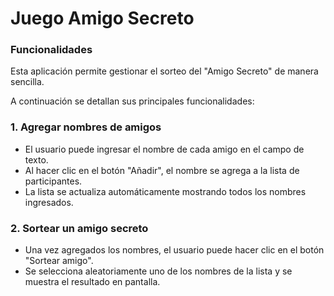 <h1>Juego Amigo Secreto</h1>

### Funcionalidades

Esta aplicación permite gestionar el sorteo del "Amigo Secreto" de manera sencilla.  

A continuación se detallan sus principales funcionalidades:

### 1. Agregar nombres de amigos
- El usuario puede ingresar el nombre de cada amigo en el campo de texto.
- Al hacer clic en el botón "Añadir", el nombre se agrega a la lista de participantes.
- La lista se actualiza automáticamente mostrando todos los nombres ingresados.

### 2. Sortear un amigo secreto
- Una vez agregados los nombres, el usuario puede hacer clic en el botón "Sortear amigo".
- Se selecciona aleatoriamente uno de los nombres de la lista y se muestra el resultado en pantalla.
